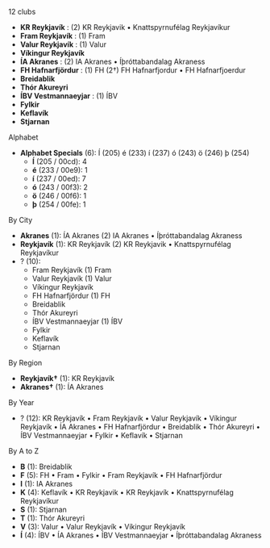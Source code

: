 12 clubs

- **KR Reykjavík** : (2) KR Reykjavik • Knattspyrnufélag Reykjavíkur
- **Fram Reykjavík** : (1) Fram
- **Valur Reykjavík** : (1) Valur
- **Víkingur Reykjavík**
- **ÍA Akranes** : (2) IA Akranes • Íþróttabandalag Akraness
- **FH Hafnarfjördur** : (1) FH (2†) FH Hafnarfjordur • FH Hafnarfjoerdur
- **Breidablik**
- **Thór Akureyri**
- **ÍBV Vestmannaeyjar** : (1) ÍBV
- **Fylkir**
- **Keflavík**
- **Stjarnan**




Alphabet

- **Alphabet Specials** (6):  Í (205) é (233) í (237) ó (243) ö (246) þ (254)
  - **Í** (205 / 00cd): 4
  - **é** (233 / 00e9): 1
  - **í** (237 / 00ed): 7
  - **ó** (243 / 00f3): 2
  - **ö** (246 / 00f6): 1
  - **þ** (254 / 00fe): 1




By City

- **Akranes** (1): ÍA Akranes  (2) IA Akranes • Íþróttabandalag Akraness
- **Reykjavík** (1): KR Reykjavík  (2) KR Reykjavik • Knattspyrnufélag Reykjavíkur
- ? (10): 
  - Fram Reykjavík  (1) Fram
  - Valur Reykjavík  (1) Valur
  - Víkingur Reykjavík 
  - FH Hafnarfjördur  (1) FH
  - Breidablik 
  - Thór Akureyri 
  - ÍBV Vestmannaeyjar  (1) ÍBV
  - Fylkir 
  - Keflavík 
  - Stjarnan 




By Region

- **Reykjavík†** (1):   KR Reykjavík
- **Akranes†** (1):   ÍA Akranes




By Year

- ? (12):   KR Reykjavík • Fram Reykjavík • Valur Reykjavík • Víkingur Reykjavík • ÍA Akranes • FH Hafnarfjördur • Breidablik • Thór Akureyri • ÍBV Vestmannaeyjar • Fylkir • Keflavík • Stjarnan






By A to Z

- **B** (1): Breidablik
- **F** (5): FH • Fram • Fylkir • Fram Reykjavík • FH Hafnarfjördur
- **I** (1): IA Akranes
- **K** (4): Keflavík • KR Reykjavik • KR Reykjavík • Knattspyrnufélag Reykjavíkur
- **S** (1): Stjarnan
- **T** (1): Thór Akureyri
- **V** (3): Valur • Valur Reykjavík • Víkingur Reykjavík
- **Í** (4): ÍBV • ÍA Akranes • ÍBV Vestmannaeyjar • Íþróttabandalag Akraness





